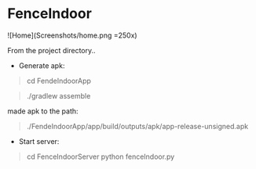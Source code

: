 # FenceIndoor
 
 
![Home](Screenshots/home.png =250x)
 

From the project directory..


- Generate apk:

> cd FendeIndoorApp

> ./gradlew assemble

made apk to the path:

> ./FendeIndoorApp/app/build/outputs/apk/app-release-unsigned.apk



- Start server:

> cd FenceIndoorServer
> python fenceIndoor.py

